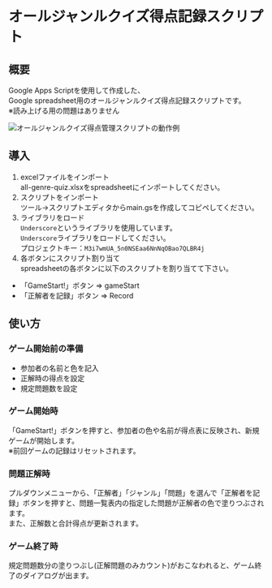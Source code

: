 # オールジャンルクイズ得点記録スクリプト

## 概要
Google Apps Scriptを使用して作成した、  
Google spreadsheet用のオールジャンルクイズ得点記録スクリプトです。  
※読み上げる用の問題はありません

![オールジャンルクイズ得点管理スクリプトの動作例](https://user-images.githubusercontent.com/24523617/118379966-8e229200-b619-11eb-854e-39e3384334e7.gif)

## 導入
1. excelファイルをインポート  
all-genre-quiz.xlsxをspreadsheetにインポートしてください。
1. スクリプトをインポート  
ツール->スクリプトエディタからmain.gsを作成してコピペしてください。
1. ライブラリをロード  
`Underscore`というライブラリを使用しています。  
`Underscore`ライブラリをロードしてください。  
プロジェクトキー：`M3i7wmUA_5n0NSEaa6NnNqOBao7QLBR4j`
1. 各ボタンにスクリプト割り当て  
spreadsheetの各ボタンに以下のスクリプトを割り当てて下さい。  
- 「GameStart!」ボタン ⇒ gameStart
- 「正解者を記録」ボタン ⇒ Record

## 使い方
### ゲーム開始前の準備
- 参加者の名前と色を記入
- 正解時の得点を設定
- 規定問題数を設定

### ゲーム開始時
「GameStart!」ボタンを押すと、参加者の色や名前が得点表に反映され、新規ゲームが開始します。  
※前回ゲームの記録はリセットされます。

### 問題正解時
プルダウンメニューから、「正解者」「ジャンル」「問題」を選んで「正解者を記録」ボタンを押すと、問題一覧表内の指定した問題が正解者の色で塗りつぶされます。  
また、正解数と合計得点が更新されます。

### ゲーム終了時
規定問題数分の塗りつぶし(正解問題のみカウント)がおこなわれると、ゲーム終了のダイアログが出ます。
